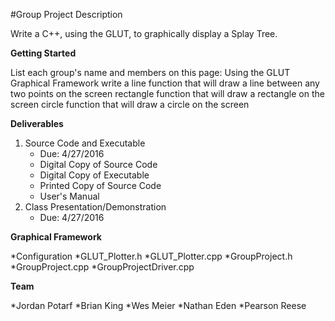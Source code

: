 
#Group Project Description

Write a C++, using the GLUT, to graphically display a Splay Tree.

**Getting Started**

List each group's name and members on this page:
Using the GLUT Graphical Framework write a
line function that will draw a line between any two points on the screen
rectangle function that will draw a rectangle on the screen
circle function that will draw a circle on the screen

**Deliverables**

1. Source Code and Executable
	* Due: 4/27/2016
	* Digital Copy of Source Code
	* Digital Copy of Executable
	* Printed Copy of Source Code
	* User's Manual
2. Class Presentation/Demonstration
	* Due: 4/27/2016

**Graphical Framework**

*Configuration
*GLUT_Plotter.h
*GLUT_Plotter.cpp
*GroupProject.h
*GroupProject.cpp
*GroupProjectDriver.cpp

**Team**

*Jordan Potarf
*Brian King
*Wes Meier
*Nathan Eden
*Pearson Reese

